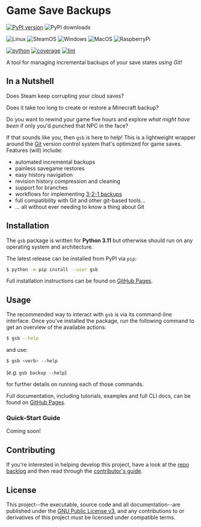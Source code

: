 # **G**ame **S**ave **B**ackups

[![PyPI version](https://badge.fury.io/py/gsb.svg)](https://badge.fury.io/py/gsb)
![PyPI downloads](https://img.shields.io/pypi/dm/gsb.svg)

![Linux](https://img.shields.io/badge/GNU/Linux-000000?style=flat-square&logo=linux&logoColor=white&color=eda445)
![SteamOS](https://img.shields.io/badge/SteamOS-3776AB.svg?style=flat-square&logo=steamdeck&logoColor=white&color=7055c3)
![Windows](https://img.shields.io/badge/Windows-0078D6?style=flat-square&logo=windows&logoColor=white)
![MacOS](https://img.shields.io/badge/mac%20os-000000?style=flat-square&logo=apple&logoColor=white&color=434334)
![RaspberryPi](https://img.shields.io/badge/Raspberry%20Pi-000000?style=flat-square&logo=raspberrypi&logoColor=white&color=c51a4a)

[![python](https://img.shields.io/badge/Python-3.11-3776AB.svg?style=flat&logo=python&logoColor=white&color=ffdc53&labelColor=3d7aaa)](https://www.python.org)
[![coverage](https://openbagtwo.github.io/gsb/dev/img/coverage.svg)](https://openbagtwo.github.io/gsb/dev/coverage)
[![lint](https://openbagtwo.github.io/gsb/dev/img/pylint.svg)](https://openbagtwo.github.io/gsb/dev/lint-report.txt)


A tool for managing incremental backups of your save states _using Git!_

## In a Nutshell

Does Steam keep corrupting your cloud saves?

Does it take too long to create or restore a Minecraft backup?

Do you want to rewind your game five hours and explore _what might have been_ if
only you'd punched that NPC in the face?

If that sounds like you, then `gsb` is here to help! This is a lightweight wrapper
around the [Git](https://git-scm.com/) version control system that's optimized for
game saves. Features (will) include:

- automated incremental backups
- painless savegame restores
- easy history navigation
- revision history compression and cleaning
- support for branches
- workflows for implementing [3-2-1 backups](https://www.jeffgeerling.com/blog/2021/my-backup-plan)
- full compatibility with Git and other git-based tools...
- ... all without ever needing to know a thing about Git


## Installation

The `gsb` package is written for **Python 3.11** but otherwise
should run on any operating system and architecture.

The latest release can be installed from PyPI via `pip`:

```bash
$ python -m pip install --user gsb
```

Full installation instructions can be found on
[GitHub Pages](https://openbagtwo.github.io/gsb/dev/installation).

## Usage

The recommended way to interact with `gsb` is via its  command-line interface.
Once you've installed the package, run the following command to get an overview of the
available actions:

```bash
$ gsb --help
```

and use:

```bash
$ gsb <verb> --help
```
(_e.g._ `gsb backup --help`)

for further details on running each of those commands.

Full documentation, including tutorials, examples and full CLI docs, can be
found on [GitHub Pages](https://openbagtwo.github.io/gsb/).

### Quick-Start Guide

Coming soon!

## Contributing

If you're interested in helping develop this project, have a look at the
[repo backlog](https://github.com/OpenBagTwo/gsb/issues) and then read
through the
[contributor's guide](https://openbagtwo.github.io/gsb/dev/contrib).

## License

This project--the executable, source code and all documentation--are published
under the
[GNU Public License v3](https://github.com/OpenBagTwo/gsb/blob/dev/LICENSE),
and any contributions to or derivatives of this project _must_ be licensed under
compatible terms.
